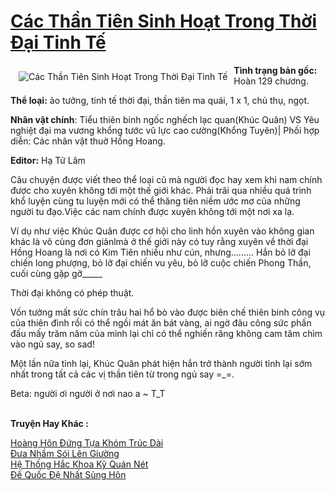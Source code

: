 <a href="https://utruyen.com/cac-than-tien-sinh-hoat-trong-thoi-dai-tinh-te/17039/" title="Các Thần Tiên Sinh Hoạt Trong Thời Đại Tinh Tế"><h1>Các Thần Tiên Sinh Hoạt Trong Thời Đại Tinh Tế</h1></a><div style="display:table"><img align="right" style="float: left; padding: 10px;" src="https://utruyen.com/images/story/200x260/cac-than-tien-sinh-hoat-trong-thoi-dai-tinh-te.jpg" alt="Các Thần Tiên Sinh Hoạt Trong Thời Đại Tinh Tế"><b>Tình trạng bản gốc:</b> Hoàn 129 chương.<p></p><b>Thể loại:</b> ảo tưởng, tinh tế thời đại, thần tiên ma quái, 1 x 1, chủ thụ, ngọt.<p></p><b>Nhân vật chính</b>: Tiểu thiên binh ngốc nghếch lạc quan(Khúc Quân) VS Yêu nghiệt đại ma vương khổng tước vũ lực cao cường(Khổng Tuyên)| Phối hợp diễn: Các nhân vật thuở Hồng Hoang.<p></p><b>Editor:</b> Hạ Tử Lâm<p></p>Câu chuyện được viết theo thể loại cũ mà người đọc hay xem khi nam chính được cho xuyên không tới một thế giới khác. Phải trãi qua nhiều quá trình khổ luyện cùng tu luyện mới có thể thăng tiên niềm ước mơ của những người tu đạo.Việc các nam chính được xuyên không tới một nơi xa lạ.<p></p>Ví dụ như việc Khúc Quân được cơ hội cho linh hồn xuyên vào không gian khác là vô cùng đơn giảnlmà ở thế giới này có tuy rằng xuyên về thời đại Hồng Hoang là nơi có Kim Tiên nhiều như cún, nhưng......... Hắn bỏ lỡ đại chiến long phượng, bỏ lỡ đại chiến vu yêu, bỏ lỡ cuộc chiến Phong Thần, cuối cùng gặp gỡ_____<p></p>Thời đại không có phép thuật.<p></p>Vốn tưởng mất sức chín trâu hai hổ bò vào được biên chế thiên binh công vụ của thiên đình rồi có thể ngồi mát ăn bát vàng, ai ngờ đâu công sức phấn đấu mấy trăm năm của mình lại chỉ có thể nghiến răng không cam tâm chìm vào ngủ say, so sad!<p></p>Một lần nữa tỉnh lại, Khúc Quân phát hiện hắn trở thành người tỉnh lại sớm nhất trong tất cả các vị thần tiên từ trong ngủ say =_=.<p></p>Beta: người ơi người ở nơi nao a ~ T_T</div><p><br><b>Truyện Hay Khác :</b></p><a href="https://utruyen.com/hoang-hon-dung-tua-khom-truc-dai/18742/" alt="Hoàng Hôn Đứng Tựa Khóm Trúc Dài">Hoàng Hôn Đứng Tựa Khóm Trúc Dài</a><br/><a href="https://truyenngontinhay.wordpress.com/2019/10/03/dua-nham-soi-len-giuong/" alt="Đưa Nhầm Sói Lên Giường">Đưa Nhầm Sói Lên Giường</a><br/><a href="https://www.flickr.com/photos/183745219@N08/49147090567/" alt="Hệ Thống Hắc Khoa Kỹ Quán Nét">Hệ Thống Hắc Khoa Kỹ Quán Nét</a><br/><a href="https://dammyh.wordpress.com/2019/11/07/de-quoc-de-nhat-sung-hon/" alt="Đế Quốc Đệ Nhất Sủng Hôn">Đế Quốc Đệ Nhất Sủng Hôn</a><br/>
